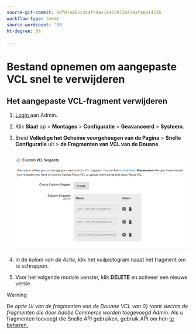 ```yaml
---
source-git-commit: 0df07e865c3c4fc4ac14483972643eafa8814726
workflow-type: tm+mt
source-wordcount: '93'
ht-degree: 0%

---
```

# Bestand opnemen om aangepaste VCL snel te verwijderen

## Het aangepaste VCL-fragment verwijderen

1. [ Login ](/help/get-started/onboarding.md#access-your-admin-panel) aan Admin.

1. Klik **Slaat** op > **Montages** > **Configuratie** > **Geavanceerd** > **Systeem**.

1. Breid **Volledige het Geheime voorgeheugen van de Pagina** > **Snelle Configuratie** uit > **de Fragmenten van VCL van de Douane**.

   ![ beheer de fragmenten van douaneVCL ](/help/assets/cdn/fastly-manage-snippets.png)

1. In de _kolom van de Actie_, klik het vuilpictogram naast het fragment om te schrappen.

1. Voor het volgende modale venster, klik **DELETE** en activeer een nieuwe versie.

>[!WARNING]
>
>De _optie UI van de fragmenten van de Douane VCL van 0&rbrace; toont slechts de fragmenten die door Adobe Commerce worden toegevoegd Admin._ Als u fragmenten toevoegt die Snelle API gebruiken, gebruik API om hen [ te beheren ](/help/cloud-guide/cdn/fastly-vcl-custom-snippets.md#manage-vcl-using-the-api).
